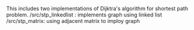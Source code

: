 This includes two implementations of Dijktra's algorithm for shortest path
problem.
/src/stp_linkedlist : implements graph using linked list
/src/stp_matrix: using adjacent matrix to imploy graph
